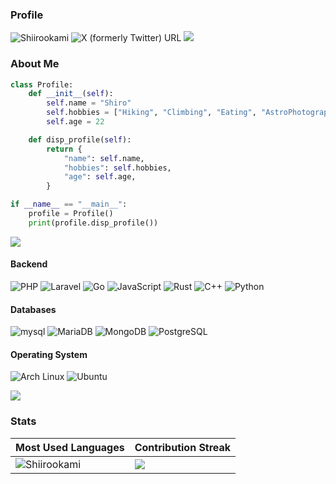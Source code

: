 ### Profile
<p>
    <img
        src="https://komarev.com/ghpvc/?username=Shiirookami&label=Visitor&color=0e75b6&style=flat"
        alt="Shiirookami"/>
    <img
        alt="X (formerly Twitter) URL"
        src="https://img.shields.io/twitter/url?url=https%3A%2F%2Ftwitter.com%2F0xshiiroo">
    <a href="https://github.com/Shiirookami"><img src="https://img.shields.io/github/followers/Shiirookami?label=followers&style=social"/></a>
</p>

### About Me

```Python
class Profile:
    def __init__(self):
        self.name = "Shiro"
        self.hobbies = ["Hiking", "Climbing", "Eating", "AstroPhotography"]
        self.age = 22

    def disp_profile(self):
        return {
            "name": self.name,
            "hobbies": self.hobbies,
            "age": self.age,
        }

if __name__ == "__main__":
    profile = Profile()
    print(profile.disp_profile())

```

<img src="https://user-images.githubusercontent.com/73097560/115834477-dbab4500-a447-11eb-908a-139a6edaec5c.gif">

#### Backend

![PHP](https://img.shields.io/badge/Php-3178C6?style=for-the-badge&logo=php&logoColor=white)
![Laravel](https://img.shields.io/badge/Laravel-A81D33?style=for-the-badge&logo=Laravel&logoColor=white)
![Go](https://img.shields.io/badge/Go-00ADD8?style=for-the-badge&logo=Go&logoColor=white)
![JavaScript](https://img.shields.io/badge/JavaScript-F7DF1E?style=for-the-badge&logo=javascript&logoColor=black)
![Rust](https://img.shields.io/badge/Rust-000000?style=for-the-badge&logo=rust&logoColor=white)
![C++](https://img.shields.io/badge/C++-E0234E?style=for-the-badge&logo=C++&logoColor=white)
![Python](https://img.shields.io/badge/Python-2D3748?style=for-the-badge&logo=Python&logoColor=white)


#### Databases

![mysql](https://img.shields.io/badge/Mysql-3948C6?style=for-the-badge&logo=Mysql&logoColor=white)
![MariaDB](https://img.shields.io/badge/MariaDB-003545?style=for-the-badge&logo=MariaDB&logoColor=white)
![MongoDB](https://img.shields.io/badge/MongoDB-87A230?style=for-the-badge&logo=MongoDB&logoColor=white)
![PostgreSQL](https://img.shields.io/badge/PostgreSQL-4169E1?style=for-the-badge&logo=PostgreSQL&logoColor=white)


#### Operating System

![Arch Linux](https://img.shields.io/badge/Arch%20Linux-1793D1?style=for-the-badge&logo=ArchLinux&logoColor=white)
![Ubuntu](https://img.shields.io/badge/Ubuntu-E95420?style=for-the-badge&logo=Ubuntu&logoColor=white)

<img src="https://user-images.githubusercontent.com/73097560/115834477-dbab4500-a447-11eb-908a-139a6edaec5c.gif">
    
### Stats
| Most Used Languages | Contribution Streak |
| --- | --- |
| <img src="https://github-readme-stats.vercel.app/api/top-langs?username=Shiirookami&show_icons=true&locale=en&bg_color=0d1117&text_color=ffffff&layout=compact&hide=css,javascript,scss,less,html,hack" alt="Shiirookami" bg_color="#808080"/> | <img src="https://github-readme-streak-stats.herokuapp.com/?user=Shiirookami&layout=compact&count_private=true&theme=github-dark-blue" /> |
